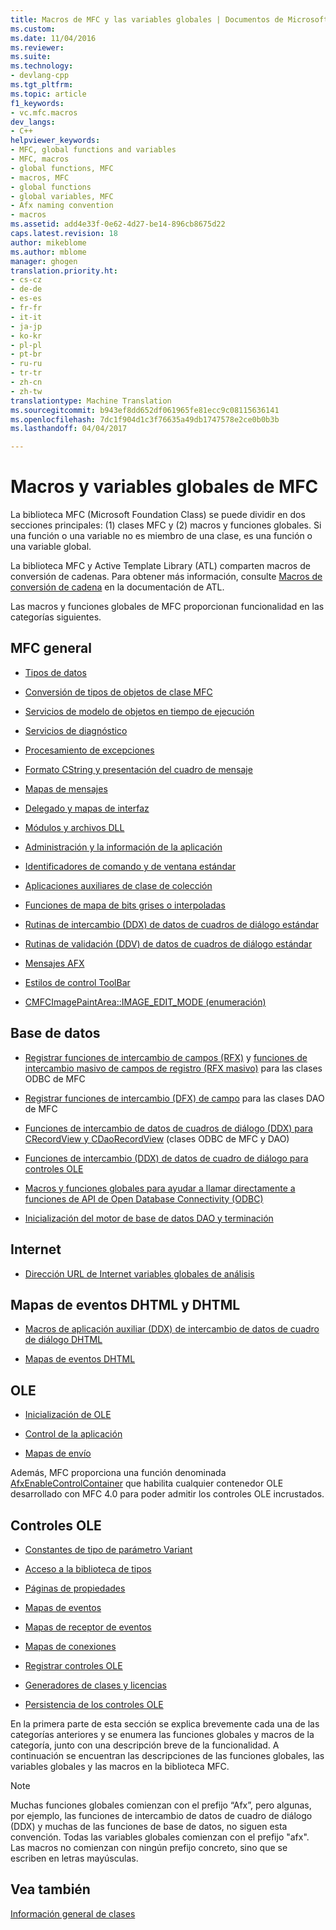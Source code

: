 ```yaml
---
title: Macros de MFC y las variables globales | Documentos de Microsoft
ms.custom: 
ms.date: 11/04/2016
ms.reviewer: 
ms.suite: 
ms.technology:
- devlang-cpp
ms.tgt_pltfrm: 
ms.topic: article
f1_keywords:
- vc.mfc.macros
dev_langs:
- C++
helpviewer_keywords:
- MFC, global functions and variables
- MFC, macros
- global functions, MFC
- macros, MFC
- global functions
- global variables, MFC
- Afx naming convention
- macros
ms.assetid: add4e33f-0e62-4d27-be14-896cb8675d22
caps.latest.revision: 18
author: mikeblome
ms.author: mblome
manager: ghogen
translation.priority.ht:
- cs-cz
- de-de
- es-es
- fr-fr
- it-it
- ja-jp
- ko-kr
- pl-pl
- pt-br
- ru-ru
- tr-tr
- zh-cn
- zh-tw
translationtype: Machine Translation
ms.sourcegitcommit: b943ef8dd652df061965fe81ecc9c08115636141
ms.openlocfilehash: 7dc1f904d1c3f76635a49db1747578e2ce0b0b3b
ms.lasthandoff: 04/04/2017

---
```

# <a name="mfc-macros-and-globals"></a>Macros y variables globales de MFC
La biblioteca MFC (Microsoft Foundation Class) se puede dividir en dos secciones principales: (1) clases MFC y (2) macros y funciones globales. Si una función o una variable no es miembro de una clase, es una función o una variable global.  
  
 La biblioteca MFC y Active Template Library (ATL) comparten macros de conversión de cadenas. Para obtener más información, consulte [Macros de conversión de cadena](../../atl/reference/string-conversion-macros.md) en la documentación de ATL.  
  
 Las macros y funciones globales de MFC proporcionan funcionalidad en las categorías siguientes.  
  
## <a name="general-mfc"></a>MFC general  
  
-   [Tipos de datos](data-types-mfc.md)  
  
-   [Conversión de tipos de objetos de clase MFC](type-casting-of-mfc-class-objects.md)  
  
-   [Servicios de modelo de objetos en tiempo de ejecución](run-time-object-model-services.md)  
  
-   [Servicios de diagnóstico](diagnostic-services.md)  
  
-   [Procesamiento de excepciones](exception-processing.md)  
  
-   [Formato CString y presentación del cuadro de mensaje](cstring-formatting-and-message-box-display.md)  
  
-   [Mapas de mensajes](message-map-macros-mfc.md)  

-   [Delegado y mapas de interfaz](delegate-and-interface-maps.md)

-   [Módulos y archivos DLL](extension-dll-macros.md)
  
-   [Administración y la información de la aplicación](application-information-and-management.md)  
  
-   [Identificadores de comando y de ventana estándar](standard-command-and-window-ids.md)  
  
-   [Aplicaciones auxiliares de clase de colección](collection-class-helpers.md)  
  
-   [Funciones de mapa de bits grises o interpoladas](gray-and-dithered-bitmap-functions.md)  
  
-   [Rutinas de intercambio (DDX) de datos de cuadros de diálogo estándar](standard-dialog-data-exchange-routines.md)  
  
-   [Rutinas de validación (DDV) de datos de cuadros de diálogo estándar](standard-dialog-data-validation-routines.md)  
  
-   [Mensajes AFX](afx-messages.md)  
  
-   [Estilos de control ToolBar](toolbar-control-styles.md)  
  
-   [CMFCImagePaintArea::IMAGE_EDIT_MODE (enumeración)](cmfcimagepaintarea-image-edit-mode-enumeration.md)  

  
## <a name="database"></a>Base de datos  
  
-   [Registrar funciones de intercambio de campos (RFX)](record-field-exchange-functions.md) y [funciones de intercambio masivo de campos de registro (RFX masivo)](record-field-exchange-functions.md) para las clases ODBC de MFC  
  
-   [Registrar funciones de intercambio (DFX) de campo](record-field-exchange-functions.md) para las clases DAO de MFC  
  
-   [Funciones de intercambio de datos de cuadros de diálogo (DDX) para CRecordView y CDaoRecordView](dialog-data-exchange-functions-for-crecordview-and-cdaorecordview.md) (clases ODBC de MFC y DAO)  
  
-   [Funciones de intercambio (DDX) de datos de cuadro de diálogo para controles OLE](dialog-data-exchange-functions-for-ole-controls.md)  
  
-   [Macros y funciones globales para ayudar a llamar directamente a funciones de API de Open Database Connectivity (ODBC)](database-macros-and-globals.md)  
  
-   [Inicialización del motor de base de datos DAO y terminación](dao-database-engine-initialization-and-termination.md)  
  
## <a name="internet"></a>Internet  
  
-   [Dirección URL de Internet variables globales de análisis](internet-url-parsing-globals.md)  
  
## <a name="dhtml--dhtml-event-maps"></a>Mapas de eventos DHTML y DHTML  
  
-   [Macros de aplicación auxiliar (DDX) de intercambio de datos de cuadro de diálogo DHTML](ddx-dhtml-helper-macros.md)  
  
-   [Mapas de eventos DHTML](dhtml-event-maps.md)  
  
## <a name="ole"></a>OLE  
  
-   [Inicialización de OLE](ole-initialization.md)  
  
-   [Control de la aplicación](application-control.md)  
  
-   [Mapas de envío](dispatch-maps.md)  
  
 Además, MFC proporciona una función denominada [AfxEnableControlContainer](http://msdn.microsoft.com/library/7aa0b9d2-5329-4bc3-9d41-856e30fe2c2b) que habilita cualquier contenedor OLE desarrollado con MFC 4.0 para poder admitir los controles OLE incrustados.  
  
## <a name="ole-controls"></a>Controles OLE  
  
-   [Constantes de tipo de parámetro Variant](variant-parameter-type-constants.md)  
  
-   [Acceso a la biblioteca de tipos](type-library-access.md)  
  
-   [Páginas de propiedades](property-pages-mfc.md)  
  
-   [Mapas de eventos](event-maps.md)  
  
-   [Mapas de receptor de eventos](event-sink-maps.md)  
  
-   [Mapas de conexiones](connection-maps.md)  
  
-   [Registrar controles OLE](registering-ole-controls.md)  
  
-   [Generadores de clases y licencias](class-factories-and-licensing.md)  
  
-   [Persistencia de los controles OLE](persistence-of-ole-controls.md)  
  
 En la primera parte de esta sección se explica brevemente cada una de las categorías anteriores y se enumera las funciones globales y macros de la categoría, junto con una descripción breve de la funcionalidad. A continuación se encuentran las descripciones de las funciones globales, las variables globales y las macros en la biblioteca MFC.  
  
> [!NOTE]
>  Muchas funciones globales comienzan con el prefijo “Afx”, pero algunas, por ejemplo, las funciones de intercambio de datos de cuadro de diálogo (DDX) y muchas de las funciones de base de datos, no siguen esta convención. Todas las variables globales comienzan con el prefijo "afx". Las macros no comienzan con ningún prefijo concreto, sino que se escriben en letras mayúsculas.  
  
## <a name="see-also"></a>Vea también  
 [Información general de clases](../../mfc/class-library-overview.md)




